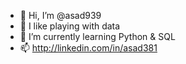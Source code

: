 - 👋 Hi, I’m @asad939
- 👀 I like playing with data 
- 🌱 I’m currently learning Python & SQL
- 📫 http://linkedin.com/in/asad381

<!---
asad939/asad939 is a ✨ special ✨ repository because its `README.md` (this file) appears on your GitHub profile.
You can click the Preview link to take a look at your changes.
--->
